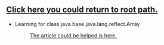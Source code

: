 **[Click here you could return to root path.][0]**
---

- Learning for class java.base.java.lang.reflect.Array
    > [The article could be helped is here.][1]
  

[0]: https://github.com/taoism-o/learning-JDK-12/blob/master/Readme.md
[1]: https://www.kevincheng.xin/articles/2019/11/20/1574248991981.html